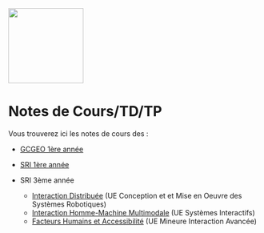 <img src="https://github.com/truillet/upssitech/blob/master/logo_upssitech.png" width=150>

# Notes de Cours/TD/TP
Vous trouverez ici les notes de cours des :

* [GCGEO 1ère année](https://github.com/truillet/upssitech/blob/master/SRI/1A/README.md)

* [SRI 1ère année](https://github.com/truillet/upssitech/blob/master/SRI/1A/README.md)
* SRI 3ème année
  * [Interaction Distribuée](https://github.com/truillet/upssitech/tree/master/SRI/3A/ID) (UE Conception et et Mise en Oeuvre des Systèmes Robotiques)
  * [Interaction Homme-Machine Multimodale](https://github.com/truillet/upssitech/wiki/Interaction_Homme_Machine_3A) (UE Systèmes Interactifs)
  * [Facteurs Humains et Accessibilité](https://github.com/truillet/upssitech/wiki/FH_Accessibilite) (UE Mineure Interaction Avancée)




